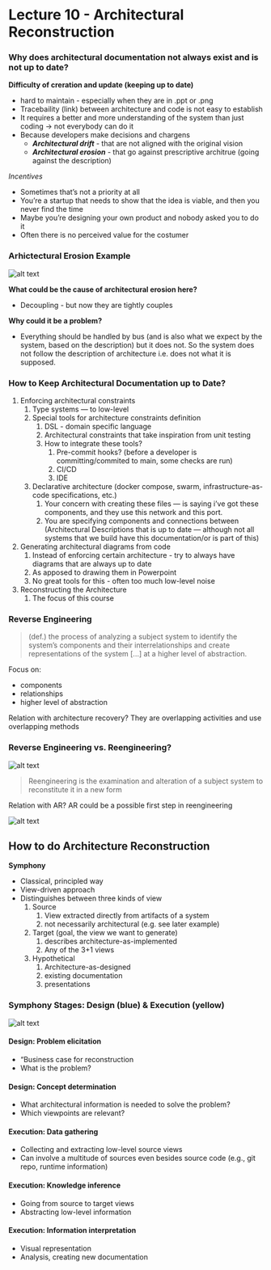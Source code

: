 # Lecture 10 - Architectural Reconstruction

### Why does architectural documentation not always exist and is not up to date?

**Difficulty of creration and update (keeping up to date)**

- hard to maintain - especially when they are in .ppt or .png
- Tracebaility (link) between architecture and code is not easy to establish
- It requires a better and more understanding of the system than just coding → not everybody can do it
- Because developers make decisions and chargens
    - ***Architectural drift*** - that are not aligned with the original vision
    - ***Architectural erosion*** - that go against prescriptive architrue (going against the description)

*Incentives*

- Sometimes that’s not a priority at all
- You’re a startup that needs to show that the idea is viable, and then you never find the time
- Maybe you’re designing your own product and nobody asked you to do it
- Often there is no perceived value for the costumer

### Arhictectural Erosion Example

![alt text](images/erosion.png)

**What could be the cause of architectural erosion here?**

- Decoupling - but now they are tightly couples

**Why could it be a problem?**

- Everything should be handled by bus (and is also what we expect by the system, based on the description) but it does not. So the system does not follow the description of architecture i.e. does not what it is supposed.

### How to Keep Architectural Documentation up to Date?

1. Enforcing architectural constraints
    1. Type systems — to low-level
    2. Special tools for architecture constraints definition 
        1. DSL - domain specific language
        2. Architectural constraints that take inspiration from unit testing
        3. How to integrate these tools?
            1. Pre-commit hooks? (before a developer is committing/commited to main, some checks are run)
            2. CI/CD
            3. IDE
    3. Declarative architecture (docker compose, swarm, infrastructure-as-code specifications, etc.)
        1. Your concern with creating these files — is saying i’ve got these components, and they use this network and this port.
        2. You are specifying components and connections between (Architectural Descriptions that is up to date — although not all systems that we build have this documentation/or is part of this)
2. Generating architectural diagrams from code
    1. Instead of enforcing certain architecture - try to always have diagrams that are always up to date
    2. As apposed to drawing them in Powerpoint
    3. No great tools for this - often too much low-level noise
3. Reconstructing the Architecture
    1. The focus of this course

### Reverse Engineering

> (def.) the process of analyzing a subject system to identify the system’s components and their interrelationships and create representations of the system [...] at a higher level of abstraction.

Focus on:
* components
* relationships
* higher level of abstraction

Relation with architecture recovery? They are overlapping activities and use overlapping methods

### Reverse Engineering vs. Reengineering?

![alt text](images/reengineering.png)

> Reengineering is the examination and alteration of a subject system to reconstitute it in a new form

Relation with AR? AR could be a possible first step in reengineering

![alt text](images/relation.png)

## How to do Architecture Reconstruction

**Symphony**
- Classical, principled way
- View-driven approach
- Distinguishes between three kinds of view
    1. Source
        1. View extracted directly from artifacts of a system
        2. not necessarily architectural (e.g. see later example)
    2. Target (goal, the view we want to generate)
        1. describes architecture-as-implemented
        2. Any of the 3+1 views
    3. Hypothetical
        1. Architecture-as-designed
        2. existing documentation
        3. presentations


### Symphony Stages: Design (blue) & Execution (yellow)

![alt text](images/symphony.png)

#### Design: Problem elicitation

* “Business case
 for reconstruction
* What is the problem?

#### Design: Concept determination

* What architectural information is needed to solve the problem?
* Which viewpoints are relevant?

#### Execution: Data gathering


* Collecting and extracting low-level source views
* Can involve a multitude of sources even besides source code (e.g., git repo, runtime information)

#### Execution: Knowledge inference

* Going from source to target views
* Abstracting low-level information

#### Execution: Information interpretation

* Visual representation
* Analysis, creating new documentation



